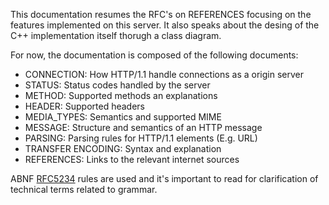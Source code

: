 This documentation resumes the RFC's on REFERENCES focusing on the features implemented on this server. It also speaks about the desing of the C++ implementation itself thorugh a class diagram. 

For now, the documentation is composed of the following documents:

- CONNECTION: How HTTP/1.1 handle connections as a origin server
- STATUS: Status codes handled by the server
- METHOD: Supported methods an explanations
- HEADER: Supported headers
- MEDIA_TYPES: Semantics and supported MIME
- MESSAGE: Structure and semantics of an HTTP message
- PARSING: Parsing rules for HTTP/1.1 elements (E.g. URL)
- TRANSFER ENCODING: Syntax and explanation
- REFERENCES: Links to the relevant internet sources

ABNF [RFC5234](https://datatracker.ietf.org/doc/html/rfc5234) rules are used and it's important to read for clarification of technical terms related to grammar.